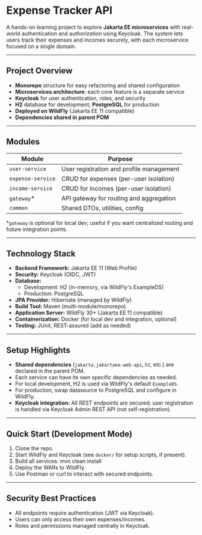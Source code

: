 # Expense Tracker API

A hands-on learning project to explore **Jakarta EE microservices** with real-world authentication and authorization using Keycloak. The system lets users track their expenses and incomes securely, with each microservice focused on a single domain.

---

## Project Overview

- **Monorepo** structure for easy refactoring and shared configuration
- **Microservices architecture**: each core feature is a separate service
- **Keycloak** for user authentication, roles, and security
- **H2** database for development; **PostgreSQL** for production
- **Deployed on WildFly** (Jakarta EE 11 compatible)
- **Dependencies shared in parent POM**

---

## Modules

| Module           | Purpose                                      |
|------------------|----------------------------------------------|
| `user-service`   | User registration and profile management     |
| `expense-service`| CRUD for expenses (per-user isolation)       |
| `income-service` | CRUD for incomes (per-user isolation)        |
| `gateway`*       | API gateway for routing and aggregation      |
| `common`         | Shared DTOs, utilities, config               |

*`gateway` is optional for local dev; useful if you want centralized routing and future integration points.

---

## Technology Stack

- **Backend Framework:** Jakarta EE 11 (Web Profile)
- **Security:** Keycloak (OIDC, JWT)
- **Database:**
    - Development: H2 (in-memory, via WildFly's ExampleDS)
    - Production: PostgreSQL
- **JPA Provider:** Hibernate (managed by WildFly)
- **Build Tool:** Maven (multi-module/monorepo)
- **Application Server:** WildFly 30+ (Jakarta EE 11 compatible)
- **Containerization:** Docker (for local dev and integration, optional)
- **Testing:** JUnit, REST-assured (add as needed)

---

## Setup Highlights

- **Shared dependencies** (`jakarta.jakartaee-web-api`, `h2`, etc.) are declared in the parent POM.
- Each service can have its own specific dependencies as needed.
- For local development, H2 is used via WildFly's default `ExampleDS`.
- For production, swap datasource to PostgreSQL and configure in WildFly.
- **Keycloak integration:** All REST endpoints are secured; user registration is handled via Keycloak Admin REST API (not self-registration).

---

## Quick Start (Development Mode)

1. Clone the repo.
2. Start WildFly and Keycloak (see `docker/` for setup scripts, if present).
3. Build all services: mvn clean install
4. Deploy the WARs to WildFly.
5. Use Postman or curl to interact with secured endpoints.

---

## Security Best Practices

- All endpoints require authentication (JWT via Keycloak).
- Users can only access their own expenses/incomes.
- Roles and permissions managed centrally in Keycloak.